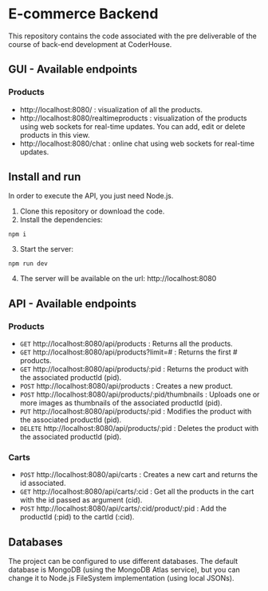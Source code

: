 # E-commerce Backend

This repository contains the code associated with the pre deliverable of the course of back-end development at CoderHouse.

## GUI - Available endpoints

### Products

-   http://localhost:8080/ : visualization of all the products.
-   http://localhost:8080/realtimeproducts : visualization of the products using web sockets for real-time updates. You can add, edit or delete products in this view.
-   http://localhost:8080/chat : online chat using web sockets for real-time updates.

## Install and run

In order to execute the API, you just need Node.js.

1. Clone this repository or download the code.
2. Install the dependencies:

```
npm i
```

3. Start the server:

```
npm run dev
```

4. The server will be available on the url: http://localhost:8080

## API - Available endpoints

### Products

-   `GET` http://localhost:8080/api/products : Returns all the products.
-   `GET` http://localhost:8080/api/products?limit=# : Returns the first # products.
-   `GET` http://localhost:8080/api/products/:pid : Returns the product with the associated productId (pid).
-   `POST` http://localhost:8080/api/products : Creates a new product.
-   `POST` http://localhost:8080/api/products/:pid/thumbnails : Uploads one or more images as thumbnails of the associated productId (pid).
-   `PUT` http://localhost:8080/api/products/:pid : Modifies the product with the associated productId (pid).
-   `DELETE` http://localhost:8080/api/products/:pid : Deletes the product with the associated productId (pid).

### Carts

-   `POST` http://localhost:8080/api/carts : Creates a new cart and returns the id associated.
-   `GET` http://localhost:8080/api/carts/:cid : Get all the products in the cart with the id passed as argument (cid).
-   `POST` http://localhost:8080/api/carts/:cid/product/:pid : Add the productId (:pid) to the cartId (:cid).

## Databases

The project can be configured to use different databases. The default database is MongoDB (using the MongoDB Atlas service), but you can change it to Node.js FileSystem implementation (using local JSONs).
